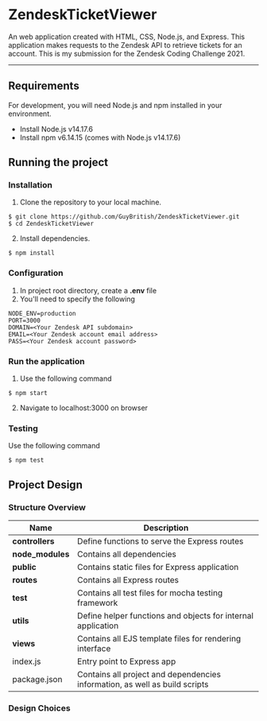 # ZendeskTicketViewer 
An web application created with HTML, CSS, Node.js, and Express. This application makes requests to the Zendesk API to retrieve tickets for an account. This is my submission for the Zendesk Coding Challenge 2021.

---
## Requirements

For development, you will need Node.js and npm installed in your environment.

- Install Node.js v14.17.6
- Install npm v6.14.15 (comes with Node.js v14.17.6)

## Running the project

### Installation
1. Clone the repository to your local machine.
```
$ git clone https://github.com/GuyBritish/ZendeskTicketViewer.git
$ cd ZendeskTicketViewer
```
2. Install dependencies.
```
$ npm install
```
### Configuration
1. In project root directory, create a **.env** file
2. You'll need to specify the following
```
NODE_ENV=production
PORT=3000
DOMAIN=<Your Zendesk API subdomain>
EMAIL=<Your Zendesk account email address>
PASS=<Your Zendesk account password>
```
### Run the application
1. Use the following command
```
$ npm start
```
2. Navigate to localhost:3000 on browser
### Testing
Use the following command
```
$ npm test
```

## Project Design
### Structure Overview
| Name | Description |
|----------------|---------------------------|
|**controllers** | Define functions to serve the Express routes |  
|**node_modules**| Contains all dependencies |
|**public**      | Contains static files for Express application |
|**routes**      | Contains all Express routes |
|**test**        | Contains all test files for mocha testing framework |
|**utils**       | Define helper functions and objects for internal application |
|**views**       | Contains all EJS template files for rendering interface |
|index.js        | Entry point to Express app |
|package.json    | Contains all project and dependencies information, as well as build scripts |

### Design Choices
